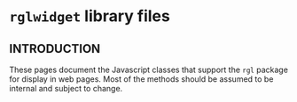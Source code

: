 
# `rglwidget` library files

## INTRODUCTION

These pages document the Javascript classes that
support the `rgl` package for display in web pages.
Most of the methods should be assumed to be internal
and subject to change.
